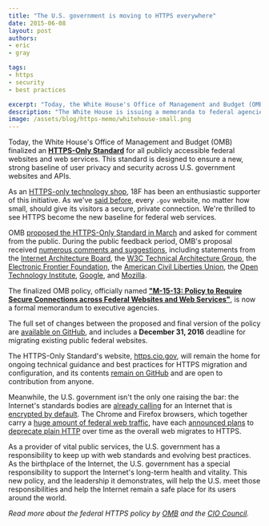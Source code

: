 ```yaml
---
title: "The U.S. government is moving to HTTPS everywhere"
date: 2015-06-08
layout: post
authors:
- eric
- gray

tags:
- https
- security
- best practices

excerpt: "Today, the White House's Office of Management and Budget (OMB) finalized an HTTPS-Only Standard for all publicly accessible federal websites and web services. This standard is designed to ensure a new, strong baseline of user privacy and security across U.S. government websites and APIs."
description: "The White House is issuing a memoranda to federal agencies mandating the use of HTTPS for all public federal websites and APIs."
image: /assets/blog/https-memo/whitehouse-small.png
---
```


Today, the White House's Office of Management and Budget (OMB) finalized an **[HTTPS-Only Standard](https://https.cio.gov/)** for all publicly accessible federal websites and web services. This standard is designed to ensure a new, strong baseline of user privacy and security across U.S. government websites and APIs.

As an [HTTPS-only technology shop](https://18f.gsa.gov/2014/11/13/why-we-use-https-in-every-gov-website-we-make/), 18F has been an enthusiastic supporter of this initiative. As we've [said before](https://18f.gsa.gov/2015/02/09/the-first-gov-domains-hardcoded-into-your-browser-as-all-https/), every `.gov` website, no matter how small, should give its visitors a secure, private connection. We're thrilled to see HTTPS become the new baseline for federal web services.

OMB [proposed the HTTPS-Only Standard in March](https://18f.gsa.gov/2015/03/17/for-public-comment-the-https-only-standard/) and asked for comment from the public. During the public feedback period, OMB's proposal received [numerous comments and suggestions](https://github.com/GSA/https/issues?utf8=%E2%9C%93&q=label%3A%22Public+Comment%22+), including statements from the [Internet Architecture Board](https://www.iab.org/documents/correspondence-reports-documents/2015-2/iab-comments-on-the-https-only-standard/), the [W3C Technical Architecture Group](https://github.com/GSA/https/issues/94), the [Electronic Frontier Foundation](https://www.eff.org/deeplinks/2015/04/the-federal-https-only-standard), the [American Civil Liberties Union](https://www.aclu.org/sites/default/files/field_document/aclu_comment_on_https_only_standard_-_submitted.pdf), the [Open Technology Institute](https://github.com/GSA/https/issues/103), [Google](https://github.com/GSA/https/issues/104), and [Mozilla](https://github.com/GSA/https/issues/83).

The finalized OMB policy, officially named **["M-15-13: Policy to Require Secure Connections across Federal Websites and Web Services"](https://www.whitehouse.gov/sites/default/files/omb/memoranda/2015/m-15-13.pdf)**, is now a formal memorandum to executive agencies.

The full set of changes between the proposed and final version of the policy are [available on GitHub](https://github.com/GSA/https/pull/108), and includes a **December 31, 2016** deadline for migrating existing public federal websites.

The HTTPS-Only Standard's website, [https.cio.gov](https://https.cio.gov), will remain the home for ongoing technical guidance and best practices for HTTPS migration and configuration, and its contents [remain on GitHub](https://github.com/gsa/https) and are open to contribution from anyone.

Meanwhile, the U.S. government isn't the only one raising the bar: the Internet's standards bodies are [already calling](http://www.w3.org/2001/tag/doc/web-https) for an Internet that is [encrypted by default](http://www.internetsociety.org/news/internet-society-commends-internet-architecture-board-recommendation-encryption-default). The Chrome and Firefox browsers, which together carry a [huge amount of federal web traffic](https://analytics.usa.gov/), have each [announced plans](https://www.chromium.org/Home/chromium-security/marking-http-as-non-secure) to [deprecate plain HTTP](https://blog.mozilla.org/security/2015/04/30/deprecating-non-secure-http/) over time as the overall web migrates to HTTPS.

As a provider of vital public services, the U.S. government has a responsibility to keep up with web standards and evolving best practices. As the birthplace of the Internet, the U.S. government has a special responsibility to support the Internet's long-term health and vitality. This new policy, and the leadership it demonstrates, will help the U.S. meet those responsibilities and help the Internet remain a safe place for its users around the world.

_Read more about the federal HTTPS policy by [OMB](https://www.whitehouse.gov/blog/2015/06/08/https-everywhere-government) and the [CIO Council](https://cio.gov/https-everywhere-for-government/)._
